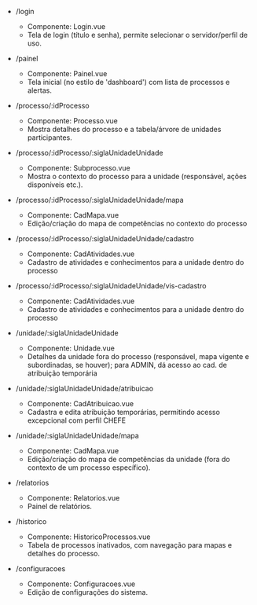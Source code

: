 - /login
  - Componente: Login.vue
  - Tela de login (título e senha), permite selecionar o servidor/perfil de uso.

- /painel
  - Componente: Painel.vue 
  - Tela inicial (no estilo de 'dashboard') com lista de processos e alertas.

- /processo/:idProcesso
  - Componente: Processo.vue
  - Mostra detalhes do processo e a tabela/árvore de unidades participantes.

- /processo/:idProcesso/:siglaUnidadeUnidade
  - Componente: Subprocesso.vue
  - Mostra o contexto do processo para a unidade (responsável, ações disponíveis etc.).

- /processo/:idProcesso/:siglaUnidadeUnidade/mapa
  - Componente: CadMapa.vue 
  - Edição/criação do mapa de competências no contexto do processo
    
- /processo/:idProcesso/:siglaUnidadeUnidade/cadastro
  - Componente: CadAtividades.vue 
  - Cadastro de atividades e conhecimentos para a unidade dentro do processo

- /processo/:idProcesso/:siglaUnidadeUnidade/vis-cadastro
    - Componente: CadAtividades.vue
    - Cadastro de atividades e conhecimentos para a unidade dentro do processo

- /unidade/:siglaUnidadeUnidade
  - Componente: Unidade.vue
  - Detalhes da unidade fora do processo (responsável, mapa vigente e subordinadas, se houver); para ADMIN, dá acesso ao cad. de atribuição temporária

- /unidade/:siglaUnidadeUnidade/atribuicao
  - Componente: CadAtribuicao.vue
  - Cadastra e edita atribuição temporárias, permitindo acesso excepcional com perfil CHEFE

- /unidade/:siglaUnidadeUnidade/mapa
  - Componente: CadMapa.vue 
  - Edição/criação do mapa de competências da unidade (fora do contexto de um processo específico).

- /relatorios
  - Componente: Relatorios.vue
  - Painel de relatórios. 

- /historico
  - Componente: HistoricoProcessos.vue
  - Tabela de processos inativados, com navegação para mapas e detalhes do processo.

- /configuracoes
  - Componente: Configuracoes.vue
  - Edição de configurações do sistema.